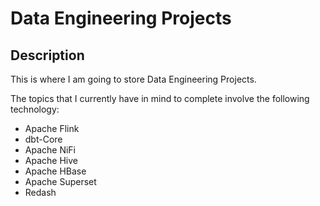 # Data Engineering Projects

## Description
This is where I am going to store Data Engineering Projects. 

The topics that I currently have in mind to complete involve the following technology:

- Apache Flink
- dbt-Core
- Apache NiFi
- Apache Hive
- Apache HBase
- Apache Superset
- Redash
